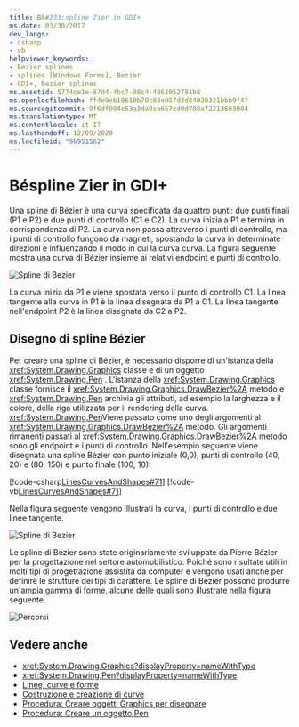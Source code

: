 ```yaml
---
title: B&#233;spline Zier in GDI+
ms.date: 03/30/2017
dev_langs:
- csharp
- vb
helpviewer_keywords:
- Bezier splines
- splines [Windows Forms], Bezier
- GDI+, Bezier splines
ms.assetid: 5774ce1e-87d4-4bc7-88c4-4862052781b8
ms.openlocfilehash: ff4e9eb18610b70c88e057d3d44020321bbb9f4f
ms.sourcegitcommit: 9f6df084c53a3da0ea657ed0d708a72213683084
ms.translationtype: MT
ms.contentlocale: it-IT
ms.lasthandoff: 12/09/2020
ms.locfileid: "96951562"
---
```

# <a name="b233zier-splines-in-gdi"></a>B&#233;spline Zier in GDI+
Una spline di Bézier è una curva specificata da quattro punti: due punti finali (P1 e P2) e due punti di controllo (C1 e C2). La curva inizia a P1 e termina in corrispondenza di P2. La curva non passa attraverso i punti di controllo, ma i punti di controllo fungono da magneti, spostando la curva in determinate direzioni e influenzando il modo in cui la curva curva. La figura seguente mostra una curva di Bézier insieme ai relativi endpoint e punti di controllo.  
  
 ![Spline di Bezier](./media/aboutgdip02-art11a.gif "Aboutgdip02_art11a")  
  
 La curva inizia da P1 e viene spostata verso il punto di controllo C1. La linea tangente alla curva in P1 è la linea disegnata da P1 a C1. La linea tangente nell'endpoint P2 è la linea disegnata da C2 a P2.  
  
## <a name="drawing-bzier-splines"></a>Disegno di spline Bézier  
 Per creare una spline di Bézier, è necessario disporre di un'istanza della <xref:System.Drawing.Graphics> classe e di un oggetto <xref:System.Drawing.Pen> . L'istanza della <xref:System.Drawing.Graphics> classe fornisce il <xref:System.Drawing.Graphics.DrawBezier%2A> metodo e <xref:System.Drawing.Pen> archivia gli attributi, ad esempio la larghezza e il colore, della riga utilizzata per il rendering della curva. <xref:System.Drawing.Pen>Viene passato come uno degli argomenti al <xref:System.Drawing.Graphics.DrawBezier%2A> metodo. Gli argomenti rimanenti passati al <xref:System.Drawing.Graphics.DrawBezier%2A> metodo sono gli endpoint e i punti di controllo. Nell'esempio seguente viene disegnata una spline Bézier con punto iniziale (0,0), punti di controllo (40, 20) e (80, 150) e punto finale (100, 10):  
  
 [!code-csharp[LinesCurvesAndShapes#71](~/samples/snippets/csharp/VS_Snippets_Winforms/LinesCurvesAndShapes/CS/Class1.cs#71)]
 [!code-vb[LinesCurvesAndShapes#71](~/samples/snippets/visualbasic/VS_Snippets_Winforms/LinesCurvesAndShapes/VB/Class1.vb#71)]  
  
 Nella figura seguente vengono illustrati la curva, i punti di controllo e due linee tangente.  
  
 ![Spline di Bezier](./media/aboutgdip02-art12.gif "Aboutgdip02_art12")  
  
 Le spline di Bézier sono state originariamente sviluppate da Pierre Bézier per la progettazione nel settore automobilistico. Poiché sono risultate utili in molti tipi di progettazione assistita da computer e vengono usati anche per definire le strutture dei tipi di carattere. Le spline di Bézier possono produrre un'ampia gamma di forme, alcune delle quali sono illustrate nella figura seguente.  
  
 ![Percorsi](./media/aboutgdip02-art13.gif "Aboutgdip02_art13")  
  
## <a name="see-also"></a>Vedere anche

- <xref:System.Drawing.Graphics?displayProperty=nameWithType>
- <xref:System.Drawing.Pen?displayProperty=nameWithType>
- [Linee, curve e forme](lines-curves-and-shapes.md)
- [Costruzione e creazione di curve](constructing-and-drawing-curves.md)
- [Procedura: Creare oggetti Graphics per disegnare](how-to-create-graphics-objects-for-drawing.md)
- [Procedura: Creare un oggetto Pen](how-to-create-a-pen.md)
